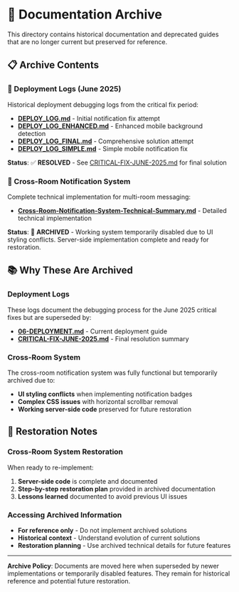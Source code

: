 # 📂 Documentation Archive

This directory contains historical documentation and deprecated guides that are no longer current but preserved for reference.

## 📋 Archive Contents

### **🚀 Deployment Logs (June 2025)**
Historical deployment debugging logs from the critical fix period:

- **[DEPLOY_LOG.md](./deployment-logs/DEPLOY_LOG.md)** - Initial notification fix attempt
- **[DEPLOY_LOG_ENHANCED.md](./deployment-logs/DEPLOY_LOG_ENHANCED.md)** - Enhanced mobile background detection 
- **[DEPLOY_LOG_FINAL.md](./deployment-logs/DEPLOY_LOG_FINAL.md)** - Comprehensive solution attempt
- **[DEPLOY_LOG_SIMPLE.md](./deployment-logs/DEPLOY_LOG_SIMPLE.md)** - Simple mobile notification fix

**Status**: ✅ **RESOLVED** - See [CRITICAL-FIX-JUNE-2025.md](../CRITICAL-FIX-JUNE-2025.md) for final solution

### **🔄 Cross-Room Notification System**
Complete technical implementation for multi-room messaging:

- **[Cross-Room-Notification-System-Technical-Summary.md](./Cross-Room-Notification-System-Technical-Summary.md)** - Detailed technical implementation

**Status**: 🔧 **ARCHIVED** - Working system temporarily disabled due to UI styling conflicts. Server-side implementation complete and ready for restoration.

## 📚 Why These Are Archived

### **Deployment Logs**
These logs document the debugging process for the June 2025 critical fixes but are superseded by:
- **[06-DEPLOYMENT.md](../06-DEPLOYMENT.md)** - Current deployment guide
- **[CRITICAL-FIX-JUNE-2025.md](../CRITICAL-FIX-JUNE-2025.md)** - Final resolution summary

### **Cross-Room System** 
The cross-room notification system was fully functional but temporarily archived due to:
- **UI styling conflicts** when implementing notification badges
- **Complex CSS issues** with horizontal scrollbar removal
- **Working server-side code** preserved for future restoration

## 🔄 Restoration Notes

### **Cross-Room System Restoration**
When ready to re-implement:
1. **Server-side code** is complete and documented
2. **Step-by-step restoration plan** provided in archived documentation
3. **Lessons learned** documented to avoid previous UI issues

### **Accessing Archived Information**
- **For reference only** - Do not implement archived solutions
- **Historical context** - Understand evolution of current solutions
- **Restoration planning** - Use archived technical details for future features

---

**Archive Policy**: Documents are moved here when superseded by newer implementations or temporarily disabled features. They remain for historical reference and potential future restoration.
